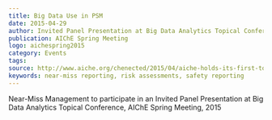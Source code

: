 ```yaml
---
title: Big Data Use in PSM
date: 2015-04-29
author: Invited Panel Presentation at Big Data Analytics Topical Conference
publication: AIChE Spring Meeting 
logo: aichespring2015
category: Events
tags: 
source: http://www.aiche.org/chenected/2015/04/aiche-holds-its-first-topical-conference-on-big-data-analytics
keywords: near-miss reporting, risk assessments, safety reporting
---
```


Near-Miss Management to participate in an Invited Panel Presentation at Big Data Analytics Topical Conference, AIChE Spring Meeting, 2015 
